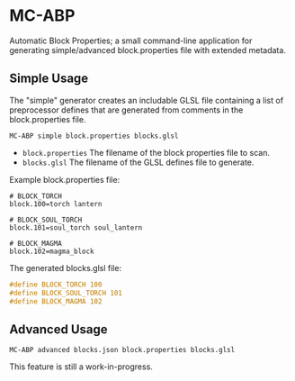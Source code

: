 # MC-ABP
Automatic Block Properties; a small command-line application for generating simple/advanced block.properties file with extended metadata.

## Simple Usage
The "simple" generator creates an includable GLSL file containing a list of preprocessor defines that are generated from comments in the block.properties file.

```
MC-ABP simple block.properties blocks.glsl
```
- `block.properties` The filename of the block properties file to scan.
- `blocks.glsl` The filename of the GLSL defines file to generate.

Example block.properties file:
```properties
# BLOCK_TORCH
block.100=torch lantern

# BLOCK_SOUL_TORCH
block.101=soul_torch soul_lantern

# BLOCK_MAGMA
block.102=magma_block
```

The generated blocks.glsl file:
```glsl
#define BLOCK_TORCH 100
#define BLOCK_SOUL_TORCH 101
#define BLOCK_MAGMA 102
```

## Advanced Usage
```
MC-ABP advanced blocks.json block.properties blocks.glsl
```
This feature is still a work-in-progress.
